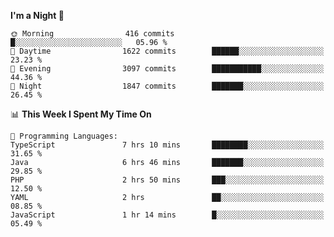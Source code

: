 <!--START_SECTION:waka-->
**I'm a Night 🦉** 

```text
🌞 Morning                416 commits         █░░░░░░░░░░░░░░░░░░░░░░░░   05.96 % 
🌆 Daytime                1622 commits        ██████░░░░░░░░░░░░░░░░░░░   23.23 % 
🌃 Evening                3097 commits        ███████████░░░░░░░░░░░░░░   44.36 % 
🌙 Night                  1847 commits        ███████░░░░░░░░░░░░░░░░░░   26.45 % 
```


📊 **This Week I Spent My Time On** 

```text
💬 Programming Languages: 
TypeScript               7 hrs 10 mins       ████████░░░░░░░░░░░░░░░░░   31.65 % 
Java                     6 hrs 46 mins       ███████░░░░░░░░░░░░░░░░░░   29.85 % 
PHP                      2 hrs 50 mins       ███░░░░░░░░░░░░░░░░░░░░░░   12.50 % 
YAML                     2 hrs               ██░░░░░░░░░░░░░░░░░░░░░░░   08.85 % 
JavaScript               1 hr 14 mins        █░░░░░░░░░░░░░░░░░░░░░░░░   05.49 % 
```


<!--END_SECTION:waka-->
